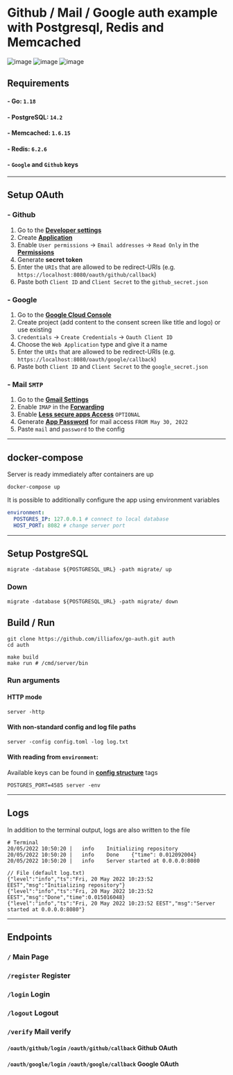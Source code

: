 # Github / Mail / Google auth example with Postgresql, Redis and Memcached

![image](https://user-images.githubusercontent.com/61962654/170889477-ab39a91b-a6f7-4dad-9b72-80638b91790b.png)
![image](https://user-images.githubusercontent.com/61962654/169510430-7db14014-58c2-4a44-92d6-cd36cb57a9a9.png)
![image](https://user-images.githubusercontent.com/61962654/169366937-a5472d37-2c9f-463e-8193-64824b3938b6.png)



## Requirements

#### - Go: `1.18`
#### - PostgreSQL: `14.2`
#### - Memcached: `1.6.15`
#### - Redis: `6.2.6`
#### - `Google` and `Github` keys

---

## Setup OAuth

### - Github
1. Go to the **[Developer settings](https://github.com/settings/apps)**
2. Create **[Application](https://github.com/settings/apps)**
3. Enable `User permissions` -> `Email addresses` -> `Read Only` in the **[Permissions](https://github.com/settings/apps/permissions)**
4. Generate **secret token**
5. Enter the `URIs` that are allowed to be redirect-URIs (e.g. `https://localhost:8080/oauth/github/callback`)
6. Paste both `Client ID` and `Client Secret` to the `github_secret.json`

### - Google
1. Go to the **[Google Cloud Console](https://console.cloud.google.com/projectselector2/apis/credentials)**
2. Create project (add content to the consent screen like title and logo) or use existing
3. `Credentials` -> `Create Credentials` -> `Oauth Client ID`
4. Choose the `Web Application` type and give it a name
5. Enter the `URIs` that are allowed to be redirect-URIs (e.g. `https://localhost:8080/oauth/google/callback`)
6. Paste both `Client ID` and `Client Secret` to the `google_secret.json`

### - Mail `SMTP`
1. Go to the **[Gmail Settings](https://gmail.com)**
2. Enable `IMAP` in the **[Forwarding](https://mail.google.com/mail/u/0/#settings/fwdandpop)** 
3. Enable **[Less secure apps Access](https://myaccount.google.com/lesssecureapps)** `OPTIONAL`
4. Generate  **[App Password](https://support.google.com/accounts/answer/185833?hl=en)** for mail access `FROM May 30, 2022`
5. Paste `mail` and `password` to the config



---

## docker-compose
Server is ready immediately after containers are up
```shell
docker-compose up
```

It is possible to additionally configure the app using environment variables
```yaml
environment:
  POSTGRES_IP: 127.0.0.1 # connect to local database
  HOST_PORT: 8082 # change server port
```

---

## Setup PostgreSQL
```shell
migrate -database ${POSTGRESQL_URL} -path migrate/ up
```
### Down
```shell
migrate -database ${POSTGRESQL_URL} -path migrate/ down
```

## Build / Run

```shell
git clone https://github.com/illiafox/go-auth.git auth
cd auth

make build
make run # /cmd/server/bin
```

### Run arguments

#### HTTP mode

```shell
server -http
```


#### With non-standard config and log file paths

```shell
server -config config.toml -log log.txt
```

#### With reading from `environment`:

Available keys can be found in **[config structure](https://github.com/illiafox/go-auth/blob/master/utils/config/struct.go)** tags

```shell
POSTGRES_PORT=4585 server -env
```

---

## Logs
In addition to the terminal output, logs are also written to the file
```shell
# Terminal
20/05/2022 10:50:20 |   info    Initializing repository
20/05/2022 10:50:20 |   info    Done    {"time": 0.012092004}
20/05/2022 10:50:20 |   info    Server started at 0.0.0.0:8080

```

```json5
// File (default log.txt)
{"level":"info","ts":"Fri, 20 May 2022 10:23:52 EEST","msg":"Initializing repository"}
{"level":"info","ts":"Fri, 20 May 2022 10:23:52 EEST","msg":"Done","time":0.015016048}
{"level":"info","ts":"Fri, 20 May 2022 10:23:52 EEST","msg":"Server started at 0.0.0.0:8080"}
```
---

## Endpoints

### `/` Main Page

### `/register` Register

### `/login` Login

### `/logout` Logout

### `/verify` Mail verify

#### `/oauth/github/login`  `/oauth/github/callback` Github OAuth

#### `/oauth/google/login`  `/oauth/google/callback` Google OAuth
